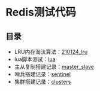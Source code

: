 # Redis测试代码

## 目录

- LRU内存淘汰算法：[210124_lru](210124_lru)
- lua脚本测试：[lua](lua)
- 主从复制搭建记录：[master_slave](master_slave)
- 哨兵搭建记录：[sentinel](sentinel)
- 集群搭建记录：[clusters](clusters)

